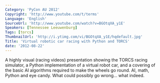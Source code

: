```yaml
---
Category: 'PyCon AU 2012'
Copyright: 'http://www.youtube.com/t/terms'
Language: 'English'
SourceUrl: 'http://www.youtube.com/watch?v=BGOtqXA_y1E'
Speakers: [Tennessee Leeuwenburg]
Tags: [torcs]
ThumbnailUrl: 'http://i.ytimg.com/vi/BGOtqXA_y1E/hqdefault.jpg'
Title: 'Virtual robotic car racing with Python and TORCS'
date: '2012-08-22'
---
```

A highly visual (racing videos) presentation showing the TORCS racing
simulator, a Python implementation of a virtual robot car, and a covering of
the basic AI algorithms required to make the wheels go round. AI, math, Python
and eye candy. What could possibly go wrong... what indeed.

